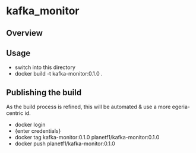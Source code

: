 <!-- SPDX-License-Identifier: CC-BY-4.0 -->
<!-- Copyright Contributors to the Egeria project. -->

# kafka_monitor

## Overview


## Usage

 - switch into this directory
 - docker build -t kafka-monitor:0.1.0 .

## Publishing the build

As the build process is refined, this will be automated & use a more
egeria-centric id.

 - docker login
 - {enter credentials}
 - docker tag kafka-monitor:0.1.0 planetf1/kafka-monitor:0.1.0
 - docker push planetf1/kafka-monitor:0.1.0

